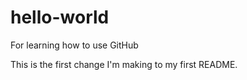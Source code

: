 # hello-world
For learning how to use GitHub

This is the first change I'm making to my first README.
